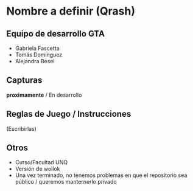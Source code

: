 # Nombre a definir (Qrash)

## Equipo de desarrollo GTA

- Gabriela Fascetta
- Tomás Domínguez
- Alejandra Besel


## Capturas

**proximamente**   / En desarrollo

## Reglas de Juego / Instrucciones

(Escribirlas)


## Otros

- Curso/Facultad UNQ
- Versión de wollok
- Una vez terminado, no tenemos problemas en que el repositorio sea público / queremos manternerlo privado
